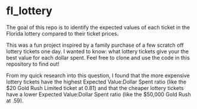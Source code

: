 # fl_lottery
The goal of this repo is to identify the expected values of each ticket in the Florida lottery compared to their ticket prices.

This was a fun project inspired by a family purchase of a few scratch off lottery tickets one day. I wanted to know: what lottery tickets give your the best value for each dollar spent. Feel free to clone and use the code in this repository to find out!

From my quick research into this question, I found that the more expensive lottery tickets have the highest Expected Value:Dollar Spent ratio (like the $20 Gold Rush Limited ticket at 0.81) and that the cheaper lottery tickets have a lower Expected Value:Dollar Spent ratio (like the $50,000 Gold Rush at .59).
